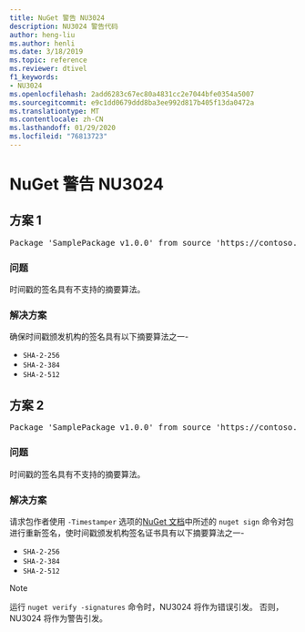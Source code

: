 ```yaml
---
title: NuGet 警告 NU3024
description: NU3024 警告代码
author: heng-liu
ms.author: henli
ms.date: 3/18/2019
ms.topic: reference
ms.reviewer: dtivel
f1_keywords:
- NU3024
ms.openlocfilehash: 2add6283c67ec80a4831cc2e7044bfe0354a5007
ms.sourcegitcommit: e9c1dd0679ddd8ba3ee992d817b405f13da0472a
ms.translationtype: MT
ms.contentlocale: zh-CN
ms.lasthandoff: 01/29/2020
ms.locfileid: "76813723"
---
```

# <a name="nuget-warning-nu3024"></a>NuGet 警告 NU3024

## <a name="scenario-1"></a>方案 1

<pre>Package 'SamplePackage v1.0.0' from source 'https://contoso.com/index.json': The timestamp signature has an unsupported digest algorithm. The following algorithms are supported: : SHA-2-256, SHA-2-384, SHA-2-512.</pre>

### <a name="issue"></a>问题

时间戳的签名具有不支持的摘要算法。


### <a name="solution"></a>解决方案

确保时间戳颁发机构的签名具有以下摘要算法之一- 
* `SHA-2-256`
* `SHA-2-384`
* `SHA-2-512`



## <a name="scenario-2"></a>方案 2

<pre>Package 'SamplePackage v1.0.0' from source 'https://contoso.com/index.json': The primary signature's timestamp signature has an unsupported digest algorithm.</pre>

### <a name="issue"></a>问题

时间戳的签名具有不支持的摘要算法。


### <a name="solution"></a>解决方案

请求包作者使用 `-Timestamper` 选项的[NuGet 文档](../../create-packages/sign-a-package.md)中所述的 `nuget sign` 命令对包进行重新签名，使时间戳颁发机构签名证书具有以下摘要算法之一-
* `SHA-2-256`
* `SHA-2-384`
* `SHA-2-512`


> [!Note]
> 运行 `nuget verify -signatures` 命令时，NU3024 将作为错误引发。 否则，NU3024 将作为警告引发。
